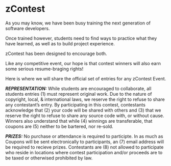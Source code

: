 # zContest
As you may know, we have been busy training the next generation of software developers. 

Once trained however, students need to find ways to practice what they have learned, as well as to build project experience. 

zContest has been designed to encourage both. 

Like any competitive event, our hope is that contest winners will also earn some serious resume-braging rights! 

Here is where we will share the official set of entries for any zContest Event.

***REPRESENTATION:*** While students are encouraged to collaborate, all students entries (1) must represent original work. Due to the nature of copyright, local, & international laws, we reserve the right to refuse to share any contestant’s entry. By participating in this contest, contestants acknowledge that (2) your code will be shared with others and (3) that we reserve the right to refuse to share any source code with, or without cause. Winners also understand that while (4) winnings are transferable, that coupons are (5) neither to be bartered, nor re-sold.

***PRIZES:*** No purchase or attendance is required to participte. In as much as Coupons will be sent electronically to participants, an (7) email address will be required to recieve prizes. Contestants are (8) not allowed to participate who reside in locations where contest participation and/or proceeds are to be taxed or otherwised prohibited by law.
